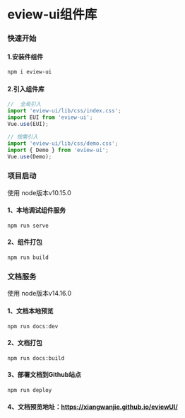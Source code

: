 # eview-ui组件库

### 快速开始

#### 1.安装件组件

```bash
npm i eview-ui
```

#### 2.引入组件库
```javascript
//  全局引入
import 'eview-ui/lib/css/index.css';
import EUI from 'eview-ui';
Vue.use(EUI);

// 按需引入
import 'eview-ui/lib/css/demo.css';
import { Demo } from 'eview-ui';
Vue.use(Demo);
```

### 项目启动
使用 node版本v10.15.0

#### 1、本地调试组件服务
```
npm run serve
```
#### 2、组件打包
```
npm run build
```

### 文档服务
使用 node版本v14.16.0
#### 1、文档本地预览
```
npm run docs:dev
```
#### 2、文档打包
```
npm run docs:build
```
#### 3、部署文档到Github站点
```
npm run deploy
```
#### 4、文档预览地址：https://xiangwanjie.github.io/eviewUI/
